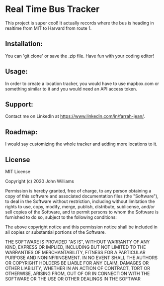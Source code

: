 # Real Time Bus Tracker
This project is super cool! It actually records where the bus is heading in realtime from MIT to Harvard from route 1. 
 

## Installation:
You can 'git clone' or save the .zip file. Have fun with your coding editor! 

## Usage:
In order to create a location tracker, you would have to use mapbox.com or something similar to it and you would need an API access token. 


## Support:
Contact me on LinkedIn at https://www.linkedin.com/in/farrah-jean/.

## Roadmap: 
I would say customizing the whole tracker and adding more locations to it. 

## License
MIT License

Copyright (c) 2020 John Williams

Permission is hereby granted, free of charge, to any person obtaining a copy of this software and associated documentation files (the "Software"), to deal in the Software without restriction, including without limitation the rights to use, copy, modify, merge, publish, distribute, sublicense, and/or sell copies of the Software, and to permit persons to whom the Software is furnished to do so, subject to the following conditions:

The above copyright notice and this permission notice shall be included in all copies or substantial portions of the Software.

THE SOFTWARE IS PROVIDED "AS IS", WITHOUT WARRANTY OF ANY KIND, EXPRESS OR IMPLIED, INCLUDING BUT NOT LIMITED TO THE WARRANTIES OF MERCHANTABILITY, FITNESS FOR A PARTICULAR PURPOSE AND NONINFRINGEMENT. IN NO EVENT SHALL THE AUTHORS OR COPYRIGHT HOLDERS BE LIABLE FOR ANY CLAIM, DAMAGES OR OTHER LIABILITY, WHETHER IN AN ACTION OF CONTRACT, TORT OR OTHERWISE, ARISING FROM, OUT OF OR IN CONNECTION WITH THE SOFTWARE OR THE USE OR OTHER DEALINGS IN THE SOFTWAR
